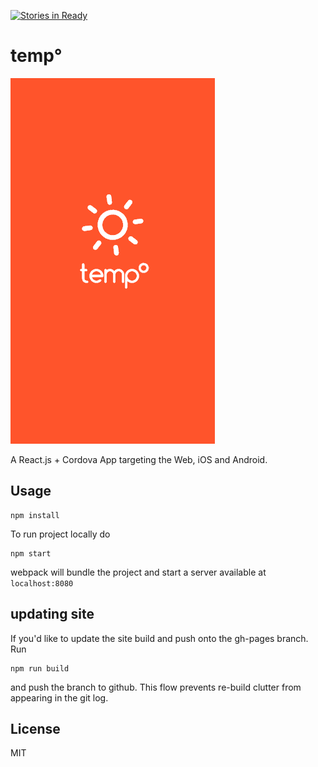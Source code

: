 [![Stories in Ready](https://badge.waffle.io/r3dm/temp.png?label=ready&title=Ready)](https://waffle.io/r3dm/temp)

# temp°
![Gif demo](TempDemo.gif)

A React.js + Cordova App targeting the Web, iOS and Android.

## Usage

    npm install

To run project locally do

    npm start

webpack will bundle the project and start a server available at `localhost:8080`

## updating site
If you'd like to update the site build and push onto the gh-pages branch.
Run

    npm run build

and push the branch to github. This flow prevents re-build clutter from
appearing in the git log.

## License

MIT

